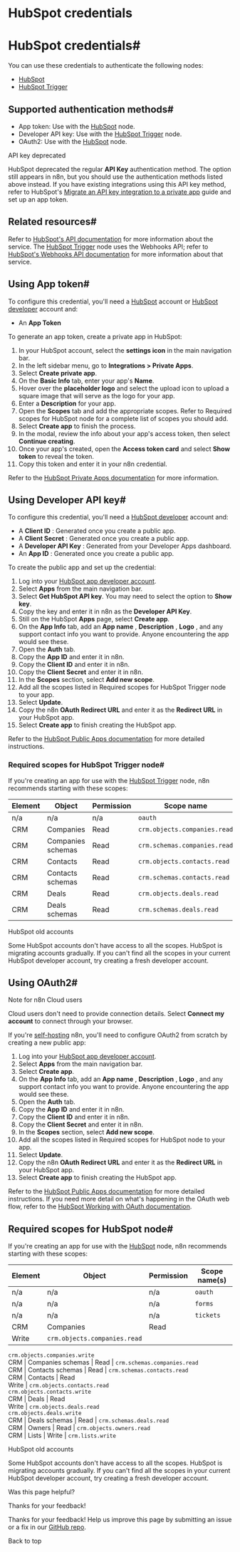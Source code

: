 # HubSpot credentials

[ ](https://github.com/n8n-io/n8n-docs/edit/main/docs/integrations/builtin/credentials/hubspot.md "Edit this page")

# HubSpot credentials#

You can use these credentials to authenticate the following nodes:

  * [HubSpot](../../app-nodes/n8n-nodes-base.hubspot/)
  * [HubSpot Trigger](../../trigger-nodes/n8n-nodes-base.hubspottrigger/)



## Supported authentication methods#

  * App token: Use with the [HubSpot](../../app-nodes/n8n-nodes-base.hubspot/) node.
  * Developer API key: Use with the [HubSpot Trigger](../../trigger-nodes/n8n-nodes-base.hubspottrigger/) node.
  * OAuth2: Use with the [HubSpot](../../app-nodes/n8n-nodes-base.hubspot/) node.



API key deprecated

HubSpot deprecated the regular **API Key** authentication method. The option still appears in n8n, but you should use the authentication methods listed above instead. If you have existing integrations using this API key method, refer to HubSpot's [Migrate an API key integration to a private app](https://developers.hubspot.com/docs/api/migrate-an-api-key-integration-to-a-private-app) guide and set up an app token.

## Related resources#

Refer to [HubSpot's API documentation](https://developers.hubspot.com/docs/api/overview) for more information about the service. The [HubSpot Trigger](../../trigger-nodes/n8n-nodes-base.hubspottrigger/) node uses the Webhooks API; refer to [HubSpot's Webhooks API documentation](https://developers.hubspot.com/docs/api/webhooks) for more information about that service.

## Using App token#

To configure this credential, you'll need a [HubSpot](https://www.hubspot.com/) account or [HubSpot developer](https://developers.hubspot.com/) account and:

  * An **App Token**



To generate an app token, create a private app in HubSpot:

  1. In your HubSpot account, select the **settings icon** in the main navigation bar.
  2. In the left sidebar menu, go to **Integrations > Private Apps**.
  3. Select **Create private app**.
  4. On the **Basic Info** tab, enter your app's **Name**.
  5. Hover over the **placeholder logo** and select the upload icon to upload a square image that will serve as the logo for your app.
  6. Enter a **Description** for your app.
  7. Open the **Scopes** tab and add the appropriate scopes. Refer to Required scopes for HubSpot node for a complete list of scopes you should add.
  8. Select **Create app** to finish the process.
  9. In the modal, review the info about your app's access token, then select **Continue creating**.
  10. Once your app's created, open the **Access token card** and select **Show token** to reveal the token.
  11. Copy this token and enter it in your n8n credential.



Refer to the [HubSpot Private Apps documentation](https://developers.hubspot.com/docs/api/private-apps) for more information.

## Using Developer API key#

To configure this credential, you'll need a [HubSpot developer](https://developers.hubspot.com/) account and:

  * A **Client ID** : Generated once you create a public app. 
  * A **Client Secret** : Generated once you create a public app.
  * A **Developer API Key** : Generated from your Developer Apps dashboard.
  * An **App ID** : Generated once you create a public app.



To create the public app and set up the credential:

  1. Log into your [HubSpot app developer account](https://developers.hubspot.com/).
  2. Select **Apps** from the main navigation bar.
  3. Select **Get HubSpot API key**. You may need to select the option to **Show key**.
  4. Copy the key and enter it in n8n as the **Developer API Key**.
  5. Still on the HubSpot **Apps** page, select **Create app**.
  6. On the **App Info** tab, add an **App name** , **Description** , **Logo** , and any support contact info you want to provide. Anyone encountering the app would see these.
  7. Open the **Auth** tab.
  8. Copy the **App ID** and enter it in n8n.
  9. Copy the **Client ID** and enter it in n8n.
  10. Copy the **Client Secret** and enter it in n8n.
  11. In the **Scopes** section, select **Add new scope**.
  12. Add all the scopes listed in Required scopes for HubSpot Trigger node to your app.
  13. Select **Update**.
  14. Copy the n8n **OAuth Redirect URL** and enter it as the **Redirect URL** in your HubSpot app.
  15. Select **Create app** to finish creating the HubSpot app.



Refer to the [HubSpot Public Apps documentation](https://developers.hubspot.com/docs/api/creating-an-app) for more detailed instructions.

### Required scopes for HubSpot Trigger node#

If you're creating an app for use with the [HubSpot Trigger](../../trigger-nodes/n8n-nodes-base.hubspottrigger/) node, n8n recommends starting with these scopes:

**Element** | **Object** | **Permission** | **Scope name**  
---|---|---|---  
n/a | n/a | n/a | `oauth`  
CRM | Companies | Read | `crm.objects.companies.read`  
CRM | Companies schemas | Read | `crm.schemas.companies.read`  
CRM | Contacts | Read | `crm.objects.contacts.read`  
CRM | Contacts schemas | Read | `crm.schemas.contacts.read`  
CRM | Deals | Read | `crm.objects.deals.read`  
CRM | Deals schemas | Read | `crm.schemas.deals.read`  
  
HubSpot old accounts

Some HubSpot accounts don't have access to all the scopes. HubSpot is migrating accounts gradually. If you can't find all the scopes in your current HubSpot developer account, try creating a fresh developer account.

## Using OAuth2#

Note for n8n Cloud users

Cloud users don't need to provide connection details. Select **Connect my account** to connect through your browser.

If you're [self-hosting](../../../../hosting/) n8n, you'll need to configure OAuth2 from scratch by creating a new public app:

  1. Log into your [HubSpot app developer account](https://developers.hubspot.com/).
  2. Select **Apps** from the main navigation bar.
  3. Select **Create app**.
  4. On the **App Info** tab, add an **App name** , **Description** , **Logo** , and any support contact info you want to provide. Anyone encountering the app would see these.
  5. Open the **Auth** tab.
  6. Copy the **App ID** and enter it in n8n.
  7. Copy the **Client ID** and enter it in n8n.
  8. Copy the **Client Secret** and enter it in n8n.
  9. In the **Scopes** section, select **Add new scope**.
  10. Add all the scopes listed in Required scopes for HubSpot node to your app.
  11. Select **Update**.
  12. Copy the n8n **OAuth Redirect URL** and enter it as the **Redirect URL** in your HubSpot app.
  13. Select **Create app** to finish creating the HubSpot app.



Refer to the [HubSpot Public Apps documentation](https://developers.hubspot.com/docs/api/creating-an-app) for more detailed instructions. If you need more detail on what's happening in the OAuth web flow, refer to the [HubSpot Working with OAuth documentation](https://developers.hubspot.com/docs/api/working-with-oauth).

## Required scopes for HubSpot node#

If you're creating an app for use with the [HubSpot](../../app-nodes/n8n-nodes-base.hubspot/) node, n8n recommends starting with these scopes:

**Element** | **Object** | **Permission** | **Scope name(s)**  
---|---|---|---  
n/a | n/a | n/a | `oauth`  
n/a | n/a | n/a | `forms`  
n/a | n/a | n/a | `tickets`  
CRM | Companies | Read   
Write | `crm.objects.companies.read`   
`crm.objects.companies.write`  
CRM | Companies schemas | Read | `crm.schemas.companies.read`  
CRM | Contacts schemas | Read | `crm.schemas.contacts.read`  
CRM | Contacts | Read   
Write | `crm.objects.contacts.read`   
`crm.objects.contacts.write`  
CRM | Deals | Read   
Write | `crm.objects.deals.read`   
`crm.objects.deals.write`  
CRM | Deals schemas | Read | `crm.schemas.deals.read`  
CRM | Owners | Read | `crm.objects.owners.read`  
CRM | Lists | Write | `crm.lists.write`  
  
HubSpot old accounts

Some HubSpot accounts don't have access to all the scopes. HubSpot is migrating accounts gradually. If you can't find all the scopes in your current HubSpot developer account, try creating a fresh developer account.

Was this page helpful? 

Thanks for your feedback! 

Thanks for your feedback! Help us improve this page by submitting an issue or a fix in our [GitHub repo](https://github.com/n8n-io/n8n-docs). 

Back to top 
